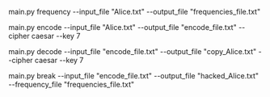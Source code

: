 main.py frequency --input_file "Alice.txt" --output_file "frequencies_file.txt"

main.py encode --input_file "Alice.txt" --output_file "encode_file.txt" --cipher caesar --key 7

main.py decode --input_file "encode_file.txt" --output_file "copy_Alice.txt" --cipher caesar --key 7

main.py break --input_file "encode_file.txt" --output_file "hacked_Alice.txt" --frequency_file "frequencies_file.txt"
